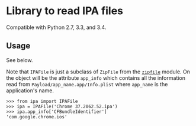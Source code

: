 # Library to read IPA files

Compatible with Python 2.7, 3.3, and 3.4.

## Usage

See below.

Note that `IPAFile` is just a subclass of `ZipFile` from the [`zipfile`](https://docs.python.org/2/library/zipfile.html)  module. On the object will be the attribute `app_info` which contains all the information read from `Payload/app_name.app/Info.plist` where `app_name` is the application's name.

```
>>> from ipa import IPAFile
>>> ipa = IPAFile('Chrome 37.2062.52.ipa')
>>> ipa.app_info['CFBundleIdentifier']
'com.google.chrome.ios'
```
